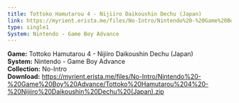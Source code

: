 ```yaml
---
title: Tottoko Hamutarou 4 - Nijiiro Daikoushin Dechu (Japan)
link: https://myrient.erista.me/files/No-Intro/Nintendo%20-%20Game%20Boy%20Advance/Tottoko%20Hamutarou%204%20-%20Nijiiro%20Daikoushin%20Dechu%20(Japan).zip
type: single1
System: Nintendo - Game Boy Advance
---
```

<b>Game:</b> Tottoko Hamutarou 4 - Nijiiro Daikoushin Dechu (Japan)<br>
<b>System:</b> Nintendo - Game Boy Advance<br>
<b>Collection:</b> No-Intro<br>
<b>Download:</b> https://myrient.erista.me/files/No-Intro/Nintendo%20-%20Game%20Boy%20Advance/Tottoko%20Hamutarou%204%20-%20Nijiiro%20Daikoushin%20Dechu%20(Japan).zip